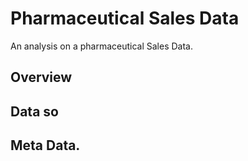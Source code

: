 # Pharmaceutical Sales Data
An analysis on a pharmaceutical Sales Data.

## Overview

## Data so

## Meta Data.
